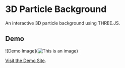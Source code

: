 # 3D Particle Background
 An interactive 3D particle background using THREE.JS.

## Demo
![Demo Image](![This is an image](https://myoctocat.com/assets/images/base-octocat.svg))

[Visit the Demo Site](https://3d-particle-background.pages.dev/).
